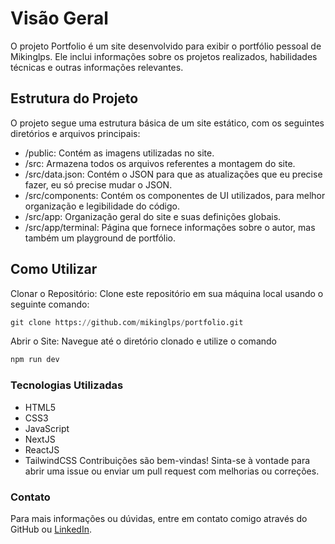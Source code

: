 # Visão Geral
<p>O projeto Portfolio é um site desenvolvido para exibir o portfólio pessoal de Mikinglps. Ele inclui informações sobre os projetos realizados, habilidades técnicas e outras informações relevantes.</p>

## Estrutura do Projeto
O projeto segue uma estrutura básica de um site estático, com os seguintes diretórios e arquivos principais:

* /public: Contém as imagens utilizadas no site.
* /src: Armazena todos os arquivos referentes a montagem do site.
* /src/data.json: Contém o JSON para que as atualizações que eu precise fazer, eu só precise mudar o JSON.
* /src/components: Contém os componentes de UI utilizados, para melhor organização e legibilidade do código.
* /src/app: Organização geral do site e suas definições globais.
* /src/app/terminal: Página que fornece informações sobre o autor, mas também um playground de portfólio.

## Como Utilizar
Clonar o Repositório: Clone este repositório em sua máquina local usando o seguinte comando:

```python
git clone https://github.com/mikinglps/portfolio.git
```
Abrir o Site: Navegue até o diretório clonado e utilize o comando
```python
npm run dev
```

### Tecnologias Utilizadas
* HTML5
* CSS3
* JavaScript
* NextJS
* ReactJS
* TailwindCSS
Contribuições são bem-vindas! Sinta-se à vontade para abrir uma issue ou enviar um pull request com melhorias ou correções.

### Contato
Para mais informações ou dúvidas, entre em contato comigo através do GitHub ou [LinkedIn](https://www.linkedin.com/in/michel-lopes-319261220/).
